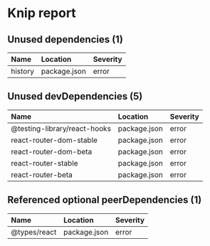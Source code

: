 # Knip report

## Unused dependencies (1)

| Name    | Location     | Severity |
| :------ | :----------- | :------- |
| history | package.json | error    |

## Unused devDependencies (5)

| Name                         | Location     | Severity |
| :--------------------------- | :----------- | :------- |
| @testing-library/react-hooks | package.json | error    |
| react-router-dom-stable      | package.json | error    |
| react-router-dom-beta        | package.json | error    |
| react-router-stable          | package.json | error    |
| react-router-beta            | package.json | error    |

## Referenced optional peerDependencies (1)

| Name         | Location     | Severity |
| :----------- | :----------- | :------- |
| @types/react | package.json | error    |

